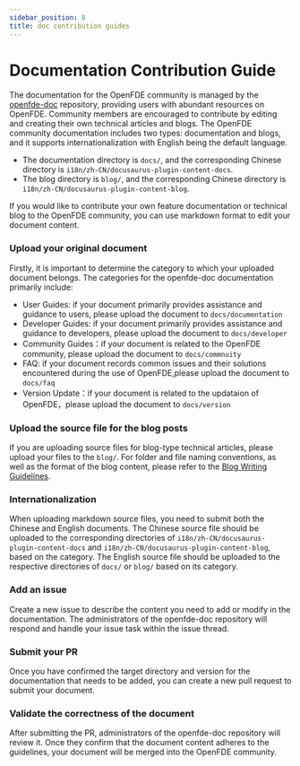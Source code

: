 ```yaml
---
sidebar_position: 8
title: doc contribution guides
---
```


# Documentation Contribution Guide

The documentation for the OpenFDE community is managed by the [openfde-doc](https://gitee.com/openfde/openfde-doc) repository, providing users with abundant resources on OpenFDE. Community members are encouraged to contribute by editing and creating their own technical articles and blogs. The OpenFDE community documentation includes two types: documentation and blogs, and it supports internationalization with English being the default language.

- The documentation directory is `docs/`, and the corresponding Chinese directory is `i18n/zh-CN/docusaurus-plugin-content-docs`.
- The blog directory is `blog/`, and the corresponding Chinese directory is `i18n/zh-CN/docusaurus-plugin-content-blog`.

If you would like to contribute your own feature documentation or technical blog to the OpenFDE community, you can use markdown format to edit your document content.

### Upload your original document

Firstly, it is important to determine the category to which your uploaded document belongs. The categories for the openfde-doc documentation primarily include:

- User Guides: if your document primarily provides assistance and guidance to users, please upload the document to `docs/documentation`
- Developer Guides: if your document primarily provides assistance and guidance to developers, please upload the document to `docs/developer`
- Community Guides：if your document is related to the OpenFDE community, please upload the document to `docs/commnuity`
- FAQ: if your document records common issues and their solutions encountered during the use of OpenFDE,please upload the document to `docs/faq`
- Version Update：if your document is related to the updataion of OpenFDE，please upload the document to `docs/version`

### Upload the source file for the blog posts

If you are uploading source files for blog-type technical articles, please upload your files to the `blog/`. For folder and file naming conventions, as well as the format of the blog content, please refer to the [Blog Writing Guidelines](https://docs.openfde.com/zh-CN/blog/writing-standards).

### Internationalization

When uploading markdown source files, you need to submit both the Chinese and English documents. The Chinese source file should be uploaded to the corresponding directories of `i18n/zh-CN/docusaurus-plugin-content-docs` and `i18n/zh-CN/docusaurus-plugin-content-blog`, based on the category. The English source file should be uploaded to the respective directories of `docs/` or `blog/` based on its category.

### Add an issue

Create a new issue to describe the content you need to add or modify in the documentation. The administrators of the openfde-doc repository will respond and handle your issue task within the issue thread.

### Submit your PR

Once you have confirmed the target directory and version for the documentation that needs to be added, you can create a new pull request to submit your document.

### Validate the correctness of the document

After submitting the PR, administrators of the openfde-doc repository will review it. Once they confirm that the document content adheres to the guidelines, your document will be merged into the OpenFDE community.

